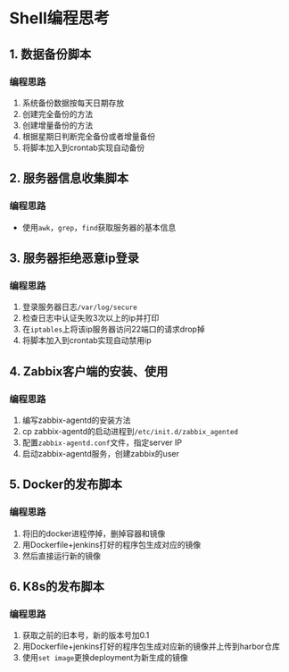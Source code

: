 # Shell编程思考

## 1. 数据备份脚本

### 编程思路
1. 系统备份数据按每天日期存放
2. 创建完全备份的方法
3. 创建增量备份的方法
4. 根据星期日判断完全备份或者增量备份
5. 将脚本加入到crontab实现自动备份

## 2. 服务器信息收集脚本

### 编程思路
- 使用`awk`，`grep`，`find`获取服务器的基本信息

## 3. 服务器拒绝恶意ip登录

### 编程思路
1. 登录服务器日志`/var/log/secure`
2. 检查日志中认证失败3次以上的ip并打印
3. 在`iptables`上将该ip服务器访问22端口的请求drop掉
4. 将脚本加入到crontab实现自动禁用ip

## 4. Zabbix客户端的安装、使用

### 编程思路
1. 编写zabbix-agentd的安装方法
2. cp zabbix-agentd的启动进程到`/etc/init.d/zabbix_agented`
3. 配置`zabbix-agentd.conf`文件，指定server IP
4. 启动zabbix-agentd服务，创建zabbix的user

## 5. Docker的发布脚本

### 编程思路
1. 将旧的docker进程停掉，删掉容器和镜像
2. 用Dockerfile+jenkins打好的程序包生成对应的镜像
3. 然后直接运行新的镜像

## 6. K8s的发布脚本

### 编程思路
1. 获取之前的旧本号，新的版本号加0.1
2. 用Dockerfile+jenkins打好的程序包生成对应新的镜像并上传到harbor仓库
3. 使用`set image`更换deployment为新生成的镜像
